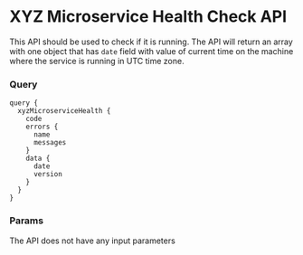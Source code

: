 # XYZ Microservice Health Check API

This API should be used to check if it is running. The API will return an array with one object that has `date` field with value of current time on the machine where the service is running in UTC time zone.

### Query

```
query {
  xyzMicroserviceHealth {
    code
    errors {
      name
      messages
    }
    data {
      date
      version
    }
  }
}
```

### Params

The API does not have any input parameters
